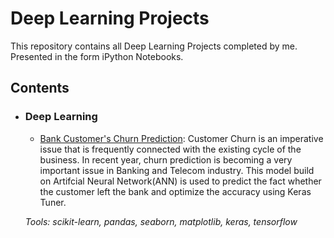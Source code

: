 # Deep Learning Projects
This repository contains all Deep Learning Projects completed by me. Presented in the form iPython Notebooks.

## Contents
- ### Deep Learning

	- [Bank Customer's Churn Prediction](https://github.com/nayan2112/Deep_Learning_projects/tree/main/Customer's%20Churn%20Classification-ANN): Customer Churn is an imperative issue that is frequently connected with the existing cycle of the business. In recent year, churn prediction is becoming a very important issue in Banking and Telecom industry. This model build on Artifcial Neural Network(ANN) is used to predict the fact whether the customer left the bank and optimize the accuracy using Keras Tuner.
  
	_Tools: scikit-learn, pandas, seaborn, matplotlib, keras, tensorflow_

